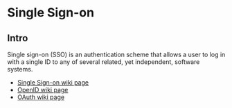 # Single Sign-on

## Intro

Single sign-on (SSO) is an authentication scheme that allows a user to log in with a single ID to any of several related, yet independent, software systems.

- [Single Sign-on wiki page](https://de.wikipedia.org/wiki/Single_Sign-on)
- [OpenID wiki page](https://de.wikipedia.org/wiki/OpenID)
- [OAuth wiki page](https://de.wikipedia.org/wiki/OAuth)

